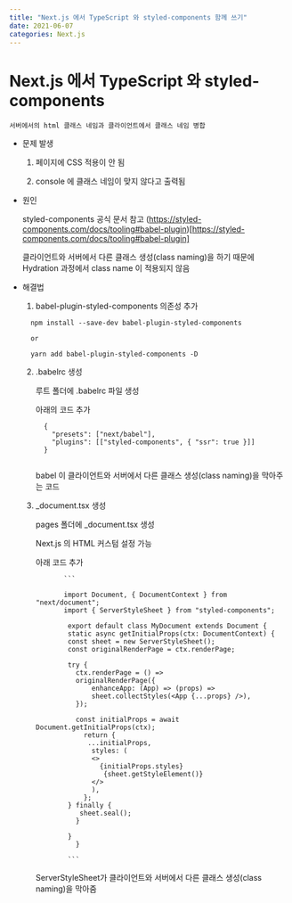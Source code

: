 ```yaml
---
title: "Next.js 에서 TypeScript 와 styled-components 함께 쓰기"
date: 2021-06-07
categories: Next.js
---
```


# Next.js 에서 TypeScript 와 styled-components

    서버에서의 html 클래스 네임과 클라이언트에서 클래스 네임 병합

- 문제 발생

  1.  페이지에 CSS 적용이 안 됨

  1.  console 에 클래스 네임이 맞지 않다고 출력됨

- 원인

  styled-components 공식 문서 참고 (https://styled-components.com/docs/tooling#babel-plugin)[https://styled-components.com/docs/tooling#babel-plugin]

  클라이언트와 서버에서 다른 클래스 생성(class naming)을 하기 때문에 Hydration 과정에서 class name 이 적용되지 않음

- 해결법

  1. babel-plugin-styled-components 의존성 추가

  ```
    npm install --save-dev babel-plugin-styled-components

    or

    yarn add babel-plugin-styled-components -D
  ```

  2.  .babelrc 생성

      루트 폴더에 .babelrc 파일 생성

      아래의 코드 추가

      ```
        {
          "presets": ["next/babel"],
          "plugins": [["styled-components", { "ssr": true }]]
        }


      ```

      babel 이 클라이언트와 서버에서 다른 클래스 생성(class naming)을 막아주는 코드

  3.  \_document.tsx 생성

      pages 폴더에 \_document.tsx 생성

      Next.js 의 HTML 커스텀 설정 가능

      아래 코드 추가

                 ```

                 import Document, { DocumentContext } from "next/document";
                 import { ServerStyleSheet } from "styled-components";

                  export default class MyDocument extends Document {
                  static async getInitialProps(ctx: DocumentContext) {
                  const sheet = new ServerStyleSheet();
                  const originalRenderPage = ctx.renderPage;

                  try {
                    ctx.renderPage = () =>
                    originalRenderPage({
                        enhanceApp: (App) => (props) =>
                        sheet.collectStyles(<App {...props} />),
                    });

                    const initialProps = await Document.getInitialProps(ctx);
                      return {
                       ...initialProps,
                        styles: (
                        <>
                          {initialProps.styles}
                           {sheet.getStyleElement()}
                        </>
                        ),
                      };
                  } finally {
                     sheet.seal();
                    }

                  }
                    }

                  ```

      ServerStyleSheet가 클라이언트와 서버에서 다른 클래스 생성(class naming)을 막아줌
